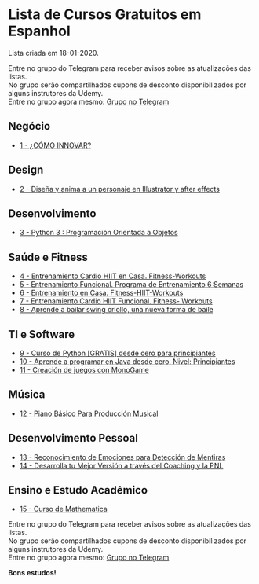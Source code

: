 # Lista de Cursos Gratuitos em Espanhol

Lista criada em 18-01-2020.

Entre no grupo do Telegram para receber avisos sobre as atualizações das listas.  
No grupo serão compartilhados cupons de desconto disponibilizados por alguns instrutores da Udemy.  
Entre no grupo agora mesmo: [Grupo no Telegram](http://bit.ly/2UvKbVX)


## Negócio
 - [ 1 - ¿CÓMO INNOVAR?](https://www.udemy.com/course/como-innovar/?deal_code=UDEAFFES120&ranMID=39197&ranEAID=FYTGsFWqJEA&ranSiteID=FYTGsFWqJEA-gz_7pBI3wSxCXl7g2y1kmQ&LSNPUBID=FYTGsFWqJEA)


## Design
 - [ 2 - Diseña y anima a un personaje en Illustrator y after effects](https://www.udemy.com/course/animacion-y-diseno-de-personaje-en-after-effects/?deal_code=UDEAFFES120&ranMID=39197&ranEAID=FYTGsFWqJEA&ranSiteID=FYTGsFWqJEA-gz_7pBI3wSxCXl7g2y1kmQ&LSNPUBID=FYTGsFWqJEA)


## Desenvolvimento
 - [ 3 - Python 3 : Programación Orientada a Objetos](https://www.udemy.com/course/python3-programacion-orientada-a-objetos/?deal_code=UDEAFFES120&ranMID=39197&ranEAID=FYTGsFWqJEA&ranSiteID=FYTGsFWqJEA-gz_7pBI3wSxCXl7g2y1kmQ&LSNPUBID=FYTGsFWqJEA)


## Saúde e Fitness
 - [ 4 - Entrenamiento Cardio HIIT en Casa. Fitness-Workouts](https://www.udemy.com/course/cardio-hiit-en-casa/?deal_code=UDEAFFES120&ranMID=39197&ranEAID=FYTGsFWqJEA&ranSiteID=FYTGsFWqJEA-gz_7pBI3wSxCXl7g2y1kmQ&LSNPUBID=FYTGsFWqJEA)
 - [ 5 - Entrenamiento Funcional. Programa de Entrenamiento 6 Semanas](https://www.udemy.com/course/fullbody-funcional/?deal_code=UDEAFFES120&ranMID=39197&ranEAID=FYTGsFWqJEA&ranSiteID=FYTGsFWqJEA-gz_7pBI3wSxCXl7g2y1kmQ&LSNPUBID=FYTGsFWqJEA)
 - [ 6 - Entrenamiento en Casa. Fitness-HIIT-Workouts](https://www.udemy.com/course/fullbody-en-casa/?deal_code=UDEAFFES120&ranMID=39197&ranEAID=FYTGsFWqJEA&ranSiteID=FYTGsFWqJEA-gz_7pBI3wSxCXl7g2y1kmQ&LSNPUBID=FYTGsFWqJEA)
 - [ 7 - Entrenamiento Cardio HIIT Funcional. Fitness- Workouts](https://www.udemy.com/course/cardio-hiit-funcional/?deal_code=UDEAFFES120&ranMID=39197&ranEAID=FYTGsFWqJEA&ranSiteID=FYTGsFWqJEA-gz_7pBI3wSxCXl7g2y1kmQ&LSNPUBID=FYTGsFWqJEA)
 - [ 8 - Aprende a bailar swing criollo, una nueva forma de baile](https://www.udemy.com/course/aprende-a-bailar-swing-criollo-una-nueva-forma-de-baile/?deal_code=UDEAFFES120&ranMID=39197&ranEAID=FYTGsFWqJEA&ranSiteID=FYTGsFWqJEA-gz_7pBI3wSxCXl7g2y1kmQ&LSNPUBID=FYTGsFWqJEA)


## TI e Software
 - [ 9 - Curso de Python [GRATIS] desde cero para principiantes](https://www.udemy.com/course/python-gratis-desde-cero-online/?deal_code=UDEAFFES120&ranMID=39197&ranEAID=FYTGsFWqJEA&ranSiteID=FYTGsFWqJEA-gz_7pBI3wSxCXl7g2y1kmQ&LSNPUBID=FYTGsFWqJEA)
 - [ 10 - Aprende a programar en Java desde cero. Nivel: Principiantes](https://www.udemy.com/course/aprende-a-programar-en-java-desde-cero-nivel-principiantes/?deal_code=UDEAFFES120&ranMID=39197&ranEAID=FYTGsFWqJEA&ranSiteID=FYTGsFWqJEA-gz_7pBI3wSxCXl7g2y1kmQ&LSNPUBID=FYTGsFWqJEA)
 - [ 11 - Creación de juegos con MonoGame](https://www.udemy.com/course/creacion-de-juegos-con-monogame/?deal_code=UDEAFFES120&ranMID=39197&ranEAID=FYTGsFWqJEA&ranSiteID=FYTGsFWqJEA-gz_7pBI3wSxCXl7g2y1kmQ&LSNPUBID=FYTGsFWqJEA)


## Música
 - [ 12 - Piano Básico Para Producción Musical](https://www.udemy.com/course/piano-basico-para-produccion-musical/?deal_code=UDEAFFES120&ranMID=39197&ranEAID=FYTGsFWqJEA&ranSiteID=FYTGsFWqJEA-gz_7pBI3wSxCXl7g2y1kmQ&LSNPUBID=FYTGsFWqJEA)


## Desenvolvimento Pessoal
 - [ 13 - Reconocimiento de Emociones para Detección de Mentiras](https://www.udemy.com/course/reconocimiento-de-las-emociones-por-la-expresion-facial/?deal_code=UDEAFFES120&ranMID=39197&ranEAID=FYTGsFWqJEA&ranSiteID=FYTGsFWqJEA-gz_7pBI3wSxCXl7g2y1kmQ&LSNPUBID=FYTGsFWqJEA)
 - [ 14 - Desarrolla tu Mejor Versión a través del Coaching y la PNL](https://www.udemy.com/course/desarrolla-tu-mejor-version-a-traves-de-la-pnl/?deal_code=UDEAFFES120&ranMID=39197&ranEAID=FYTGsFWqJEA&ranSiteID=FYTGsFWqJEA-gz_7pBI3wSxCXl7g2y1kmQ&LSNPUBID=FYTGsFWqJEA)


## Ensino e Estudo Acadêmico
 - [ 15 - Curso de Mathematica](https://www.udemy.com/course/curso-de-mathematica/?deal_code=UDEAFFES120&ranMID=39197&ranEAID=FYTGsFWqJEA&ranSiteID=FYTGsFWqJEA-gz_7pBI3wSxCXl7g2y1kmQ&LSNPUBID=FYTGsFWqJEA)


Entre no grupo do Telegram para receber avisos sobre as atualizações das listas.  
No grupo serão compartilhados cupons de desconto disponibilizados por alguns instrutores da Udemy.  
Entre no grupo agora mesmo: [Grupo no Telegram](http://bit.ly/2UvKbVX)


**Bons estudos!**
